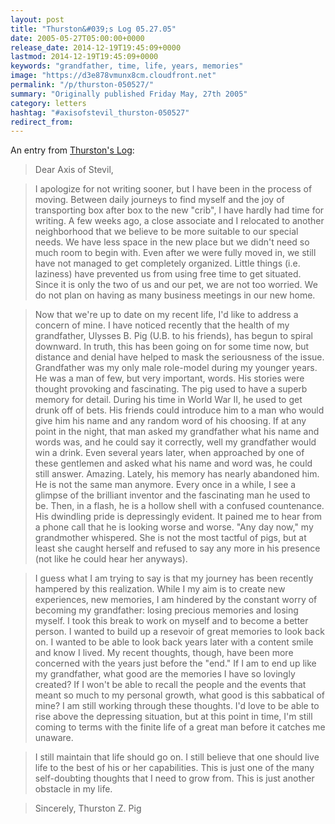 ```yaml
---
layout: post
title: "Thurston&#039;s Log 05.27.05"
date: 2005-05-27T05:00:00+0000
release_date: 2014-12-19T19:45:09+0000
lastmod: 2014-12-19T19:45:09+0000
keywords: "grandfather, time, life, years, memories"
image: "https://d3e878vmunx8cm.cloudfront.net"
permalink: "/p/thurston-050527/"
summary: "Originally published Friday May, 27th 2005"
category: letters
hashtag: "#axisofstevil_thurston-050527"
redirect_from:
---
```


An entry from [Thurston's Log](/p/thurston):

> Dear Axis of Stevil,

> I apologize for not writing sooner, but I have been in the process of moving. Between daily journeys to find myself and the joy of transporting box after box to the new "crib", I have hardly had time for writing. A few weeks ago, a close associate and I relocated to another neighborhood that we believe to be more suitable to our special needs. We have less space in the new place but we didn't need so much room to begin with. Even after we were fully moved in, we still have not managed to get completely organized. Little things (i.e. laziness) have prevented us from using free time to get situated. Since it is only the two of us and our pet, we are not too worried. We do not plan on having as many business meetings in our new home.

> Now that we're up to date on my recent life, I'd like to address a concern of mine. I have noticed recently that the health of my grandfather, Ulysses B. Pig (U.B. to his friends), has begun to spiral downward. In truth, this has been going on for some time now, but distance and denial have helped to mask the seriousness of the issue. Grandfather was my only male role-model during my younger years. He was a man of few, but very important, words. His stories were thought provoking and fascinating. The pig used to have a superb memory for detail. During his time in World War II, he used to get drunk off of bets. His friends could introduce him to a man who would give him his name and any random word of his choosing. If at any point in the night, that man asked my grandfather what his name and words was, and he could say it correctly, well my grandfather would win a drink. Even several years later, when approached by one of these gentlemen and asked what his name and word was, he could still answer. Amazing. Lately, his memory has nearly abandoned him. He is not the same man anymore. Every once in a while, I see a glimpse of the brilliant inventor and the fascinating man he used to be. Then, in a flash, he is a hollow shell with a confused countenance. His dwindling pride is depressingly evident. It pained me to hear from a phone call that he is looking worse and worse. "Any day now," my grandmother whispered. She is not the most tactful of pigs, but at least she caught herself and refused to say any more in his presence (not like he could hear her anyways).

> I guess what I am trying to say is that my journey has been recently hampered by this realization. While I my aim is to create new experiences, new memories, I am hindered by the constant worry of becoming my grandfather: losing precious memories and losing myself. I took this break to work on myself and to become a better person. I wanted to build up a resevoir of great memories to look back on. I wanted to be able to look back years later with a content smile and know I lived. My recent thoughts, though, have been more concerned with the years just before the "end." If I am to end up like my grandfather, what good are the memories I have so lovingly created? If I won't be able to recall the people and the events that meant so much to my personal growth, what good is this sabbatical of mine? I am still working through these thoughts. I'd love to be able to rise above the depressing situation, but at this point in time, I'm still coming to terms with the finite life of a great man before it catches me unaware.

> I still maintain that life should go on. I still believe that one should live life to the best of his or her capabilities. This is just one of the many self-doubting thoughts that I need to grow from. This is just another obstacle in my life.

> Sincerely,
> Thurston Z. Pig
